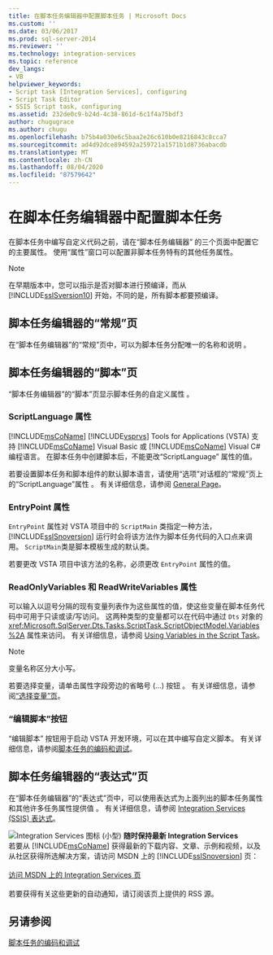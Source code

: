 ```yaml
---
title: 在脚本任务编辑器中配置脚本任务 | Microsoft Docs
ms.custom: ''
ms.date: 03/06/2017
ms.prod: sql-server-2014
ms.reviewer: ''
ms.technology: integration-services
ms.topic: reference
dev_langs:
- VB
helpviewer_keywords:
- Script task [Integration Services], configuring
- Script Task Editor
- SSIS Script task, configuring
ms.assetid: 232de0c9-b24d-4c38-861d-6c1f4a75bdf3
author: chugugrace
ms.author: chugu
ms.openlocfilehash: b75b4a030e6c5baa2e26c610b0e8216843c8cca7
ms.sourcegitcommit: ad4d92dce894592a259721a1571b1d8736abacdb
ms.translationtype: MT
ms.contentlocale: zh-CN
ms.lasthandoff: 08/04/2020
ms.locfileid: "87579642"
---
```

# <a name="configuring-the-script-task-in-the-script-task-editor"></a>在脚本任务编辑器中配置脚本任务
  在脚本任务中编写自定义代码之前，请在“脚本任务编辑器”  的三个页面中配置它的主要属性。 使用“属性”窗口可以配置非脚本任务特有的其他任务属性。

> [!NOTE]
>  在早期版本中，您可以指示是否对脚本进行预编译，而从 [!INCLUDE[ssISversion10](../../../includes/ssisversion10-md.md)] 开始，不同的是，所有脚本都要预编译。

## <a name="general-page-of-the-script-task-editor"></a>脚本任务编辑器的“常规”页
 在“脚本任务编辑器”的“常规”页中，可以为脚本任务分配唯一的名称和说明   。

## <a name="script-page-of-the-script-task-editor"></a>脚本任务编辑器的“脚本”页
 “脚本任务编辑器”的“脚本”页显示脚本任务的自定义属性   。

### <a name="scriptlanguage-property"></a>ScriptLanguage 属性
 [!INCLUDE[msCoName](../../../includes/msconame-md.md)] [!INCLUDE[vsprvs](../../../includes/vsprvs-md.md)] Tools for Applications (VSTA) 支持 [!INCLUDE[msCoName](../../../includes/msconame-md.md)] Visual Basic 或 [!INCLUDE[msCoName](../../../includes/msconame-md.md)] Visual C# 编程语言。 在脚本任务中创建脚本后，不能更改“ScriptLanguage”  属性的值。

 若要设置脚本任务和脚本组件的默认脚本语言，请使用“选项”对话框的“常规”页上的“ScriptLanguage”属性    。 有关详细信息，请参阅 [General Page](../../general-page-of-integration-services-designers-options.md)。

### <a name="entrypoint-property"></a>EntryPoint 属性
 `EntryPoint` 属性对 VSTA 项目中的 `ScriptMain` 类指定一种方法，[!INCLUDE[ssISnoversion](../../../includes/ssisnoversion-md.md)] 运行时会将该方法作为脚本任务代码的入口点来调用。 `ScriptMain`类是脚本模板生成的默认类。

 若要更改 VSTA 项目中该方法的名称，必须更改 `EntryPoint` 属性的值。

### <a name="readonlyvariables-and-readwritevariables-properties"></a>ReadOnlyVariables 和 ReadWriteVariables 属性
 可以输入以逗号分隔的现有变量列表作为这些属性的值，使这些变量在脚本任务代码中可用于只读或读/写访问。 这两种类型的变量都可以在代码中通过 `Dts` 对象的 <xref:Microsoft.SqlServer.Dts.Tasks.ScriptTask.ScriptObjectModel.Variables%2A> 属性来访问。 有关详细信息，请参阅 [Using Variables in the Script Task](../../extending-packages-scripting/task/using-variables-in-the-script-task.md)。

> [!NOTE]
>  变量名称区分大小写。

 若要选择变量，请单击属性字段旁边的省略号 (…) 按钮  。 有关详细信息，请参阅[“选择变量”页](../../control-flow/select-variables-page.md)。

### <a name="edit-script-button"></a>“编辑脚本”按钮
 “编辑脚本”  按钮用于启动 VSTA 开发环境，可以在其中编写自定义脚本。 有关详细信息，请参阅[脚本任务的编码和调试](coding-and-debugging-the-script-task.md)。

## <a name="expressions-page-of-the-script-task-editor"></a>脚本任务编辑器的“表达式”页
 在“脚本任务编辑器”的“表达式”页中，可以使用表达式为上面列出的脚本任务属性和其他许多任务属性提供值   。 有关详细信息，请参阅 [Integration Services (SSIS) 表达式](../../expressions/integration-services-ssis-expressions.md)。

![Integration Services 图标 (小型) ](../../media/dts-16.gif "集成服务图标（小）")  **随时保持最新 Integration Services**<br /> 若要从 [!INCLUDE[msCoName](../../../includes/msconame-md.md)] 获得最新的下载内容、文章、示例和视频，以及从社区获得所选解决方案，请访问 MSDN 上的 [!INCLUDE[ssISnoversion](../../../includes/ssisnoversion-md.md)] 页：<br /><br /> [访问 MSDN 上的 Integration Services 页](https://go.microsoft.com/fwlink/?LinkId=136655)<br /><br /> 若要获得有关这些更新的自动通知，请订阅该页上提供的 RSS 源。

## <a name="see-also"></a>另请参阅
 [脚本任务的编码和调试](coding-and-debugging-the-script-task.md)


